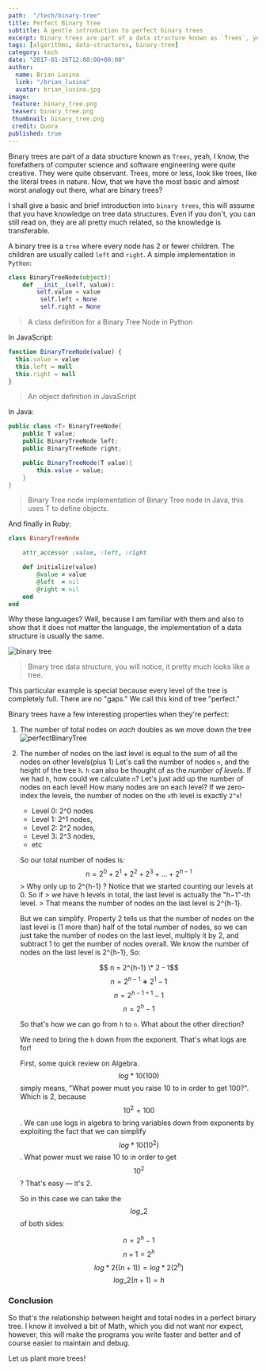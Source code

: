 ```yaml
---
path:  "/tech/binary-tree"
title: Perfect Binary Tree
subtitle: A gentle introduction to perfect binary trees
excerpt: Binary trees are part of a data structure known as `Trees`, yeah, I know, the forefathers of computer science and software engineering were quite creative. They were quite observant. Trees, more or less, look like trees, like the literal trees in nature. Now, that we have the most basic and almost worst analogy out there, what are binary trees?
tags: [algorithms, data-structures, binary-tree]
category: tech
date: "2017-01-26T12:00:00+00:00"
author:
  name: Brian Lusina
  link: "/brian_lusina"
  avatar: brian_lusina.jpg
image:
 feature: binary_tree.png
 teaser: binary_tree.png
 thumbnail: binary_tree.png
 credit: Quora
published: true
---
```


Binary trees are part of a data structure known as `Trees`, yeah, I know, the forefathers of computer science and software engineering were quite creative. They were quite observant. Trees, more or less, look like trees, like the literal trees in nature. Now, that we have the most basic and almost worst analogy out there, what are binary trees?

I shall give a basic and brief introduction into `binary trees`, this will assume that you have knowledge on tree data structures. Even if you don't, you can still read on, they are all pretty much related, so the knowledge is transferable.

A binary tree is a `tree` where every node has 2 or fewer children. The children are usually called `left` and `right`.
A simple implementation in `Python`:

```python
class BinaryTreeNode(object):
	def __init__(self, value):
    	self.value = value
         self.left = None
         self.right = None
```

> A class definition for a Binary Tree Node in Python

In JavaScript:

```javascript
function BinaryTreeNode(value) {
  this.value = value
  this.left = null
  this.right = null
}
```

> An object definition in JavaScript

In Java:

```java
public class <T> BinaryTreeNode{
	public T value;
    public BinaryTreeNode left;
    public BinaryTreeNode right;

    public BinaryTreeNode(T value){
    	this.value = value;
    }
}
```

> Binary Tree node implementation of Binary Tree node in Java, this uses T to define objects.

And finally in Ruby:

```ruby
class BinaryTreeNode

    attr_accessor :value, :left, :right

    def initialize(value)
        @value = value
        @left  = nil
        @right = nil
    end
end
```

Why these languages? Well, because I am familiar with them and also to show that it does not matter the language, the implementation of a data structure is usually the same.

![binary tree](https://www.interviewcake.com/images/svgs/binary_tree__depth_5.svg?bust=138)

> Binary tree data structure, you will notice, it pretty much looks like a tree.

This particular example is special because every level of the tree is completely full. There are no "gaps." We call this kind of tree "perfect."

Binary trees have a few interesting properties when they're perfect:

1.  The number of total nodes on _each_ doubles as we move down the tree
    ![perfectBinaryTree](https://www.interviewcake.com/images/svgs/binary_tree__depth_5_with_number_of_nodes_labelled.svg?bust=138)

2.  The number of nodes on the last level is equal to the sum of all the nodes on other levels(plus 1)
    Let's call the number of nodes `n`, and the height of the tree `h`. `h` can also be thought of as the _number of levels_. If we had `h`, how could we calculate `n`?
    Let's just add up the number of nodes on each level! How many nodes are on each level?
    If we zero-index the levels, the number of nodes on the `x`th level is exactly `2^x`!

    - Level 0: 2^0 nodes
    - Level 1: 2^1 nodes,
    - Level 2: 2^2 nodes,
    - Level 3: 2^3 nodes,
    - etc

    So our total number of nodes is:
    $$n= 2^0 + 2^1 +2^2 +2^3 +...+2^{h−1}$$ > Why only up to 2^{h-1} ? Notice that we started counting our levels at 0. So if > we have h levels in total, the last level is actually the "h−1"-th level. > That means the number of nodes on the last level is 2^{h-1}.

    But we can simplify. Property 2 tells us that the number of nodes on the last level is (1 more than) half of the total number of nodes, so we can just take the number of nodes on the last level, multiply it by 2, and subtract 1 to get the number of nodes overall.
    We know the number of nodes on the last level is 2^{h-1}, So:

    $$ n = 2^{h-1} \* 2 - 1$$
    $$n = 2^{h−1}∗2^{1}−1$$
    $$n = 2^{h-1+1}- 1$$
    $$n = 2^{h} - 1$$

    So that's how we can go from `h` to `n`. What about the other direction?

    We need to bring the `h` down from the exponent. That's what logs are for!

    First, some quick review on Algebra. $$log*{10}(100)$$ simply means, "What power must you raise 10 to in order to get 100?". Which is 2, because $$10^2 = 100$$.
    We can use logs in algebra to bring variables down from exponents by exploiting the fact that we can simplify $$log*{10}(10^2)$$. What power must we raise 10 to in order to get $$10^2$$?
    That's easy — it's 2.

    So in this case we can take the $$log\_{2}$$ of both sides:

    $$n = 2^{h} - 1$$
    $$n + 1 = 2^{h}$$
    $$log*{2}{((n+1))} = log*{2}{(2^{h})}$$
    $$log\_{2}{(n+1)} = h$$

### Conclusion

So that's the relationship between height and total nodes in a perfect binary tree.
I know it involved a bit of Math, which you did not want nor expect, however, this will make the programs you write faster and better and of course easier to maintain and debug.

Let us plant more trees!
